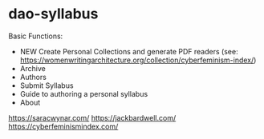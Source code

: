# dao-syllabus

Basic Functions: 
- NEW Create Personal Collections and generate PDF readers (see: https://womenwritingarchitecture.org/collection/cyberfeminism-index/)
- Archive
- Authors
- Submit Syllabus
- Guide to authoring a personal syllabus
- About 

https://saracwynar.com/ 
https://jackbardwell.com/ 
https://cyberfeminismindex.com/ 
